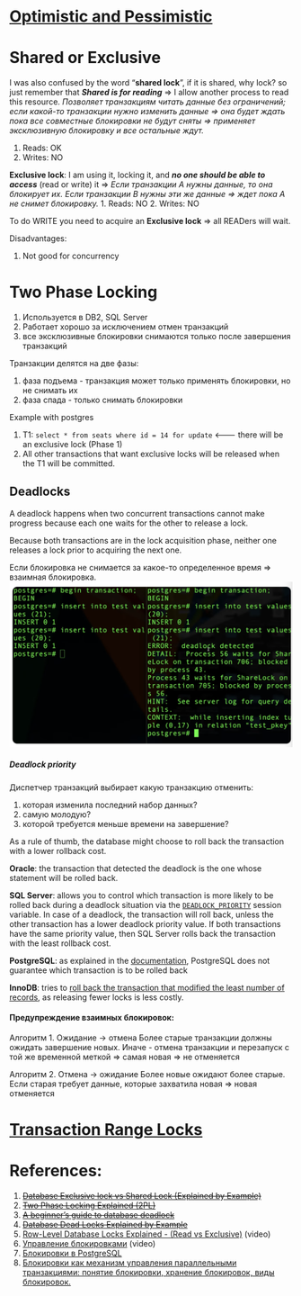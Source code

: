 # [Optimistic and Pessimistic](Optimistic%20and%20Pessimistic.md)

# Shared or Exclusive

I was also confused by the word “**shared lock**”, if it is shared, why lock? so just remember that ***Shared is for reading*** => I allow another process to read this resource. *Позволяет транзакциям читать данные без ограничений; если какой-то транзакции нужно изменить данные => она будет ждать пока все совместные блокировки не будут сняты => применяет эксклюзивную блокировку и все остальные ждут.*
1. Reads: OK
2. Writes: NO

**Exclusive lock**: I am using it, locking it, and ***no one should be able to access*** (read or write) it => *Если транзакции А нужны данные, то она блокирует их. Если транзакции В нужны эти же данные => ждет пока А не снимет блокировку.*
	1. Reads: NO
	2. Writes: NO

To do WRITE you need to acquire an **Exclusive lock** => all READers will wait. 

Disadvantages:
1. Not good for concurrency

# Two Phase Locking

1. Используется в DB2, SQL Server
2. Работает хорошо за исключением отмен транзакций
3. все эксклюзивные блокировки снимаются только после завершения транзакций

Транзакции делятся на две фазы:
1. фаза подъема - транзакция может только применять блокировки, но не снимать их
2. фаза спада - только снимать блокировки 

Example with postgres 
1. T1: `select * from seats where id = 14 for update` <--- there will be an exclusive lock (Phase 1)
2. All other transactions that want exclusive locks will be released when the T1 will be committed.

## Deadlocks

A deadlock happens when two concurrent transactions cannot make progress because each one waits for the other to release a lock.

Because both transactions are in the lock acquisition phase, neither one releases a lock prior to acquiring the next one.

Если блокировка не снимается за какое-то определенное время => взаимная блокировка.
![Pasted image 20231218215650](../../../../../../_Attachments/Pasted%20image%2020231218215650.png)
##### Deadlock priority

Диспетчер транзакций выбирает какую транзакцию отменить:
1. которая изменила последний набор данных?
2. самую молодую?
3. которой требуется меньше времени на завершение?

As a rule of thumb, the database might choose to roll back the transaction with a lower rollback cost.

**Oracle**: the transaction that detected the deadlock is the one whose statement will be rolled back.

**SQL Server**: allows you to control which transaction is more likely to be rolled back during a deadlock situation via the [`DEADLOCK_PRIORITY`](https://docs.microsoft.com/en-us/sql/t-sql/statements/set-deadlock-priority-transact-sql) session variable. In case of a deadlock, the transaction will roll back, unless the other transaction has a lower deadlock priority value. If both transactions have the same priority value, then SQL Server rolls back the transaction with the least rollback cost.

**PostgreSQL**: as explained in the [documentation](https://www.postgresql.org/docs/12/explicit-locking.html), PostgreSQL does not guarantee which transaction is to be rolled back

**InnoDB**: tries to [roll back the transaction that modified the least number of records](https://bugs.mysql.com/bug.php?id=21293), as releasing fewer locks is less costly.
#### Предупреждение взаимных блокировок:

Алгоритм 1. Ожидание -> отмена
Более старые транзакции должны ожидать завершение новых. Иначе - отмена транзакции и перезапуск с той же временной меткой => самая новая => не отменяется

Алгоритм 2. Отмена -> ожидание
Более новые ожидают более старые. Если старая требует данные, которые захватила новая => новая отменяется
# [Transaction Range Locks](Transaction%20Range%20Locks.md)

# References:

1. ~~[Database Exclusive lock vs Shared Lock (Explained by Example)](!https://www.youtube.com/watch?v=b7razfltSFM&list=PLQnljOFTspQXjD0HOzN7P2tgzu7scWpl2&index=23)~~
2. ~~[Two Phase Locking Explained (2PL)](!https://www.youtube.com/watch?v=gv62vmvyy6s&list=PLQnljOFTspQXjD0HOzN7P2tgzu7scWpl2&index=20)~~
3. ~~[A beginner’s guide to database deadlock](!https://vladmihalcea.com/database-deadlock/)~~
4. ~~[Database Dead Locks Explained by Example](!https://www.youtube.com/watch?v=QzvVQ8vRDuM&list=PLQnljOFTspQXjD0HOzN7P2tgzu7scWpl2&index=30)~~
7. [Row-Level Database Locks Explained - (Read vs Exclusive)](https://www.youtube.com/watch?v=nuBi2XbHH18&list=PLQnljOFTspQWKPjGnVgA5oVIhNKJ5mDXg&index=33) (video)
8. [Управление блокировками](https://www.youtube.com/watch?v=MNwyw8mU7QY) (video)
9. [Блокировки в PostgreSQL](https://www.youtube.com/watch?v=_R2-IsKfsUU)
10. [Блокировки как механизм управления параллельными транзакциями: понятие блокировки, хранение блокировок, виды блокировок.](https://studfile.net/preview/2619005/page:26/)
